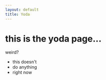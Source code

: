 ```yaml
---
layout: default
title: Yoda
---
```

# this is the yoda page...

weird? 

* this doesn't
* do anything
* right now
